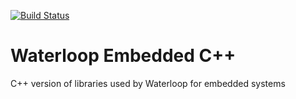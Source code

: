 [![Build Status](https://travis-ci.org/teamwaterloop/embedded-cplusplus.svg?branch=master)](https://travis-ci.org/teamwaterloop/embedded-cplusplus)
# Waterloop Embedded C++
C++ version of libraries used by Waterloop for embedded systems




